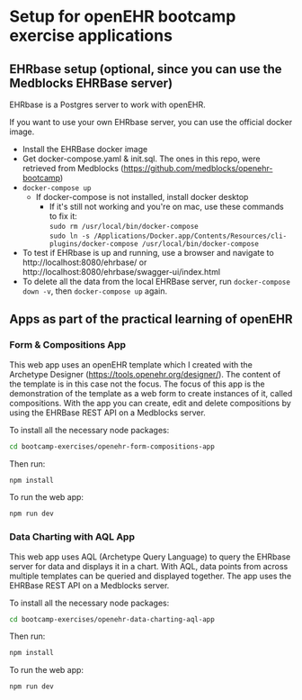 # Setup for openEHR bootcamp exercise applications


## EHRbase setup (optional, since you can use the Medblocks EHRBase server)

EHRbase is a Postgres server to work with openEHR.

If you want to use your own EHRbase server, you can use the official docker image.
- Install the EHRBase docker image
- Get docker-compose.yaml & init.sql. The ones in this repo, were retrieved from Medblocks (https://github.com/medblocks/openehr-bootcamp)
- ```docker-compose up ```
    - If docker-compose is not installed, install docker desktop
        - If it's still not working and you're on mac, use these commands to fix it:   
        ```sudo rm /usr/local/bin/docker-compose```  
        ```sudo ln -s /Applications/Docker.app/Contents/Resources/cli-plugins/docker-compose /usr/local/bin/docker-compose```
- To test if EHRbase is up and running, use a browser and navigate to http://localhost:8080/ehrbase/ or http://localhost:8080/ehrbase/swagger-ui/index.html
- To delete all the data from the local EHRBase server, run ```docker-compose down -v```, then ```docker-compose up``` again.

## Apps as part of the practical learning of openEHR

### Form & Compositions App
This web app uses an openEHR template which I created with the Archetype Designer (https://tools.openehr.org/designer/). The content of the template is in this case not the focus. The focus of this app is the demonstration of the template as a web form to create instances of it, called compositions. With the app you can create, edit and delete compositions by using the EHRBase REST API on a Medblocks server.

To install all the necessary node packages:
```sh
cd bootcamp-exercises/openehr-form-compositions-app
```
Then run:
```sh
npm install
```
To run the web app:
```sh
npm run dev
```

### Data Charting with AQL App
This web app uses AQL (Archetype Query Language) to query the EHRbase server for data and displays it in a chart. With AQL, data points from across multiple templates can be queried and displayed together. The app uses the EHRBase REST API on a Medblocks server.

To install all the necessary node packages:
```sh
cd bootcamp-exercises/openehr-data-charting-aql-app
```
Then run:
```sh
npm install
```
To run the web app:
```sh
npm run dev